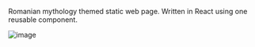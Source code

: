 Romanian mythology themed static web page. Written in React using one reusable component.

![image](https://user-images.githubusercontent.com/108018370/176278986-183b6a28-e23a-4fd2-a66d-701183341f01.png)
